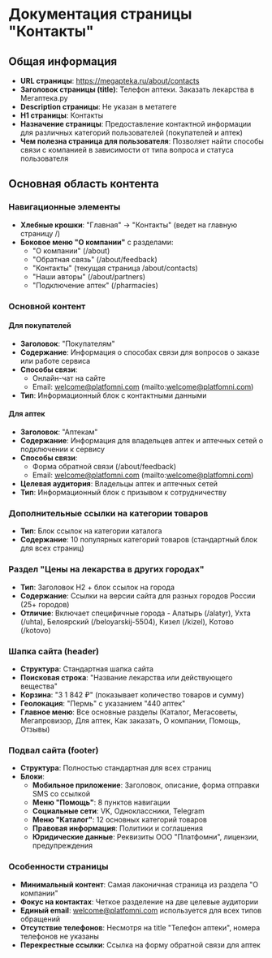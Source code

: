 # Документация страницы "Контакты"

## Общая информация

- **URL страницы**: https://megapteka.ru/about/contacts
- **Заголовок страницы (title)**: Телефон аптеки. Заказать лекарства в Мегаптека.ру
- **Description страницы**: Не указан в метатеге
- **H1 страницы**: Контакты
- **Назначение страницы**: Предоставление контактной информации для различных категорий пользователей (покупателей и аптек)
- **Чем полезна страница для пользователя**: Позволяет найти способы связи с компанией в зависимости от типа вопроса и статуса пользователя

## Основная область контента

### Навигационные элементы
- **Хлебные крошки**: "Главная" → "Контакты" (ведет на главную страницу /)
- **Боковое меню "О компании"** с разделами:
  - "О компании" (/about)
  - "Обратная связь" (/about/feedback)
  - "Контакты" (текущая страница /about/contacts)
  - "Наши авторы" (/about/partners)
  - "Подключение аптек" (/pharmacies)

### Основной контент

#### Для покупателей
- **Заголовок**: "Покупателям"
- **Содержание**: Информация о способах связи для вопросов о заказе или работе сервиса
- **Способы связи**:
  - Онлайн-чат на сайте
  - Email: welcome@platfomni.com (mailto:welcome@platfomni.com)
- **Тип**: Информационный блок с контактными данными

#### Для аптек
- **Заголовок**: "Аптекам" 
- **Содержание**: Информация для владельцев аптек и аптечных сетей о подключении к сервису
- **Способы связи**:
  - Форма обратной связи (/about/feedback)
  - Email: welcome@platfomni.com (mailto:welcome@platfomni.com)
- **Целевая аудитория**: Владельцы аптек и аптечных сетей
- **Тип**: Информационный блок с призывом к сотрудничеству

### Дополнительные ссылки на категории товаров
- **Тип**: Блок ссылок на категории каталога
- **Содержание**: 10 популярных категорий товаров (стандартный блок для всех страниц)

### Раздел "Цены на лекарства в других городах"
- **Тип**: Заголовок H2 + блок ссылок на города
- **Содержание**: Ссылки на версии сайта для разных городов России (25+ городов)
- **Отличие**: Включает специфичные города - Алатырь (/alatyr), Ухта (/uhta), Белоярский (/beloyarskij-5504), Кизел (/kizel), Котово (/kotovo)

### Шапка сайта (header)
- **Структура**: Стандартная шапка сайта
- **Поисковая строка**: "Название лекарства или действующего вещества"
- **Корзина**: "3 1 842 ₽" (показывает количество товаров и сумму)
- **Геолокация**: "Пермь" с указанием "440 аптек"
- **Главное меню**: Все основные разделы (Каталог, Мегасоветы, Мегапровизор, Для аптек, Как заказать, О компании, Помощь, Отзывы)

### Подвал сайта (footer)
- **Структура**: Полностью стандартная для всех страниц
- **Блоки**:
  - **Мобильное приложение**: Заголовок, описание, форма отправки SMS со ссылкой
  - **Меню "Помощь"**: 8 пунктов навигации
  - **Социальные сети**: VK, Одноклассники, Telegram
  - **Меню "Каталог"**: 12 основных категорий товаров
  - **Правовая информация**: Политики и соглашения
  - **Юридические данные**: Реквизиты ООО "Платфомни", лицензии, предупреждения

### Особенности страницы
- **Минимальный контент**: Самая лаконичная страница из раздела "О компании"
- **Фокус на контактах**: Четкое разделение на две целевые аудитории
- **Единый email**: welcome@platfomni.com используется для всех типов обращений
- **Отсутствие телефонов**: Несмотря на title "Телефон аптеки", номера телефонов не указаны
- **Перекрестные ссылки**: Ссылка на форму обратной связи для аптек
